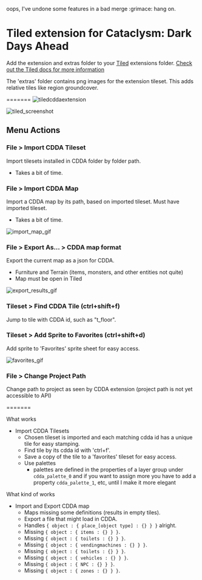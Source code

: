 oops, I've undone some features in a bad merge :grimace: hang on.

# Tiled extension for Cataclysm: Dark Days Ahead

Add the extension and extras folder to your [Tiled](https://www.mapeditor.org/) extensions folder.
[Check out the Tiled docs for more information](https://doc.mapeditor.org/en/stable/reference/scripting/#script-extensions)

The 'extras' folder contains png images for the extension tileset. This adds relative tiles like region groundcover.

=======
![tiledcddaextension](https://user-images.githubusercontent.com/30750303/202532520-69f460d4-2f5e-49c0-b3e7-46e10fc9637e.gif)

![tiled_screenshot](https://user-images.githubusercontent.com/30750303/199577624-fcc35ebf-7ec3-4617-9c5e-3c670f156607.png)

## Menu Actions

### File > Import CDDA Tileset

Import tilesets installed in CDDA folder by folder path.

- Takes a bit of time.

### File > Import CDDA Map

Import a CDDA map by its path, based on imported tileset. Must have imported tileset.

- Takes a bit of time.

![import_map_gif](https://user-images.githubusercontent.com/30750303/204941807-4ee6b6a9-04de-434b-a59f-5fce4227b24e.gif)

### File > Export As... > CDDA map format

Export the current map as a json for CDDA.

- Furniture and Terrain (items, monsters, and other entities not quite)
- Map must be open in Tiled

![export_results_gif](https://user-images.githubusercontent.com/30750303/204944489-12d2614f-b4ee-4ba4-b2d9-94125654eff7.gif)

### Tileset > Find CDDA Tile (ctrl+shift+f)

Jump to tile with CDDA id, such as "t_floor".

### Tileset > Add Sprite to Favorites (ctrl+shift+d)

Add sprite to 'Favorites' sprite sheet for easy access.

![favorites_gif](https://user-images.githubusercontent.com/30750303/204942932-95a60534-a871-48fd-8b77-e38d1ede9c21.gif)

### File > Change Project Path

Change path to project as seen by CDDA extension (project path is not yet accessible to API)

=======

What works

- Import CDDA Tilesets
  - Chosen tileset is imported and each matching cdda id has a unique tile for easy stamping.
  - Find tile by its cdda id with 'ctrl+f'.
  - Save a copy of the tile to a 'favorites' tileset for easy access.
  - Use palettes
    - palettes are defined in the properties of a layer group under `cdda_palette_0` and if you want to assign more you have to add a property `cdda_palette_1`, etc, until I make it more elegant

What kind of works

- Import and Export CDDA map
  - Maps missing some definitions (results in empty tiles).
  - Export a file that might load in CDDA.
  - Handles `{ object : { place_[object type] : {} } }` alright.
  - Missing `{ object : { items : {} } }`.
  - Missing `{ object : { toilets : {} } }`.
  - Missing `{ object : { vendingmachines : {} } }`.
  - Missing `{ object : { toilets : {} } }`.
  - Missing `{ object : { vehicles : {} } }`.
  - Missing `{ object : { NPC : {} } }`.
  - Missing `{ object : { zones : {} } }`.
